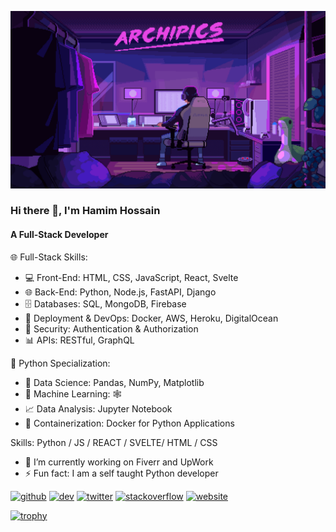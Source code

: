 ![Full-Stack Developer](https://raw.githubusercontent.com/seracoder/seracoder/main/coding.gif)
### Hi there 👋, I'm Hamim Hossain
#### A Full-Stack Developer

🌐 Full-Stack Skills:
- 💻 Front-End: HTML, CSS, JavaScript, React, Svelte
- 🌐 Back-End: Python, Node.js, FastAPI, Django
- 🗄️ Databases: SQL, MongoDB, Firebase
- 🚀 Deployment & DevOps: Docker, AWS, Heroku, DigitalOcean
- 🔐 Security: Authentication & Authorization
- 📊 APIs: RESTful, GraphQL

🐍 Python Specialization:
- 🧪 Data Science: Pandas, NumPy, Matplotlib
- 🤖 Machine Learning: 🕸️
- 📈 Data Analysis: Jupyter Notebook
- 🐳 Containerization: Docker for Python Applications

Skills: Python / JS / REACT / SVELTE/ HTML / CSS

- 🔭 I’m currently working on Fiverr and UpWork 
- ⚡ Fun fact: I am a self taught Python developer 


[<img src='https://cdn.jsdelivr.net/npm/simple-icons@3.0.1/icons/github.svg' alt='github' height='40'>](https://github.com/seracoder)  [<img src='https://cdn.jsdelivr.net/npm/simple-icons@3.0.1/icons/dev-dot-to.svg' alt='dev' height='40'>](https://dev.to/seracoder)  [<img src='https://cdn.jsdelivr.net/npm/simple-icons@3.0.1/icons/twitter.svg' alt='twitter' height='40'>](https://twitter.com/seracoder)  [<img src='https://cdn.jsdelivr.net/npm/simple-icons@3.0.1/icons/stackoverflow.svg' alt='stackoverflow' height='40'>](https://stackoverflow.com/users/19412743)  [<img src='https://cdn.jsdelivr.net/npm/simple-icons@3.0.1/icons/icloud.svg' alt='website' height='40'>](seracoder.com)  

[![trophy](https://github-profile-trophy.vercel.app/?username=seracoder)](https://github.com/ryo-ma/github-profile-trophy)

